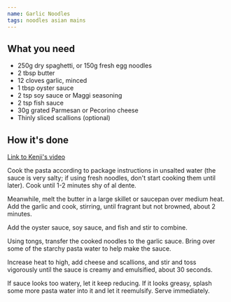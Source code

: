 ```yaml
---
name: Garlic Noodles
tags: noodles asian mains
---
```


## What you need

* 250g dry spaghetti, or 150g fresh egg noodles
* 2 tbsp butter
* 12 cloves garlic, minced
* 1 tbsp oyster sauce
* 2 tsp soy sauce or Maggi seasoning
* 2 tsp fish sauce
* 30g grated Parmesan or Pecorino cheese
* Thinly sliced scallions (optional)

<!-- break -->

## How it's done

[Link to Kenji's video](https://youtu.be/wK9OHVxB_Z8)

Cook the pasta according to package instructions in unsalted water (the sauce is very salty; if using fresh noodles, don't start cooking them until later). Cook until 1-2 minutes shy of al dente.

Meanwhile, melt the butter in a large skillet or saucepan over medium heat. Add the garlic and cook, stirring, until fragrant but not browned, about 2 minutes.

Add the oyster sauce, soy sauce, and fish and stir to combine.

Using tongs, transfer the cooked noodles to the garlic sauce. Bring over some of the starchy pasta water to help make the sauce.

Increase heat to high, add cheese and scallions, and stir and toss vigorously until the sauce is creamy and emulsified, about 30 seconds.

If sauce looks too watery, let it keep reducing. If it looks greasy, splash some more pasta water into it and let it reemulsify. Serve immediately.
